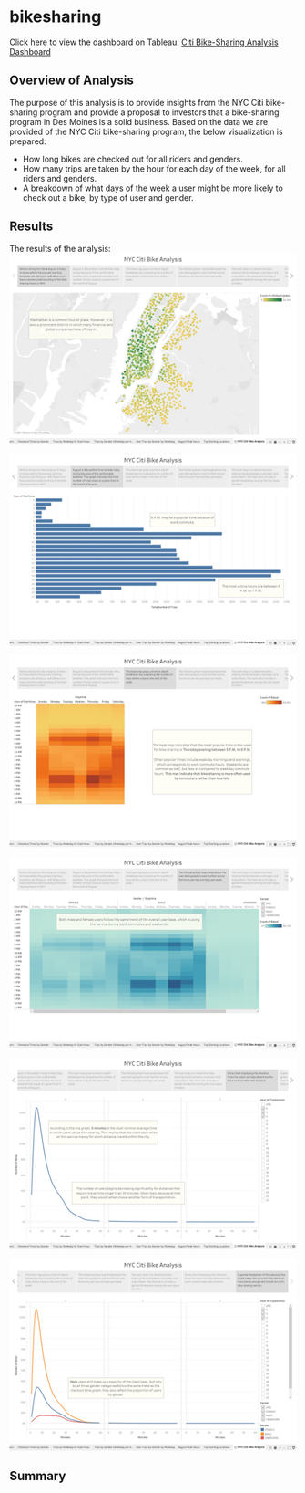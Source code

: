 # bikesharing
Click here to view the dashboard on Tableau: [Citi Bike-Sharing Analysis Dashboard](https://public.tableau.com/app/profile/jinghao.huang/viz/NYCCitiBike-SharingAnalysis_16429937281490/NYCCitiBikeAnalysis)

## Overview of Analysis
The purpose of this analysis is to provide insights from the NYC Citi bike-sharing program and provide a proposal to investors that a bike-sharing program in Des Moines is a solid business. Based on the data we are provided of the NYC Citi bike-sharing program, the below visualization is prepared:
* How long bikes are checked out for all riders and genders.
* How many trips are taken by the hour for each day of the week, for all riders and genders.
* A breakdown of what days of the week a user might be more likely to check out a bike, by type of user and gender.

## Results
The results of the analysis:
![Top Starting Locations](https://github.com/Oysterrr/bikesharing/blob/main/Resources/Top%20Starting%20Locations.png)

![August Peak Times](https://github.com/Oysterrr/bikesharing/blob/main/Resources/August%20Peak%20Hours.png)

![Trips per Hour by Weekday](https://github.com/Oysterrr/bikesharing/blob/main/Resources/Trips%20per%20Hour%20by%20Weekday.png)

![Trips per Weekday by Gender](https://github.com/Oysterrr/bikesharing/blob/main/Resources/Trips%20per%20Weekday%20by%20Gender.png)

![Checkout Times by Users](https://github.com/Oysterrr/bikesharing/blob/main/Resources/Checkout%20Times%20by%20Users.png)

![Checkout Times by Gender](https://github.com/Oysterrr/bikesharing/blob/main/Resources/Checkout%20Times%20by%20Gender.png)

## Summary
